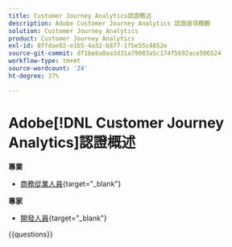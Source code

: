 ```yaml
---
title: Customer Journey Analytics認證概述
description: Adobe Customer Journey Analytics 認證選項概觀
solution: Customer Journey Analytics
product: Customer Journey Analytics
exl-id: 8ffdae02-e1b5-4a32-b877-1fbe55c4852e
source-git-commit: df1be8a0aa3d31a79083a5c174f5692ace506524
workflow-type: tm+mt
source-wordcount: '24'
ht-degree: 37%

---
```


# Adobe[!DNL Customer Journey Analytics]認證概述

**專業**

* [商務從業人員](https://certification.adobe.com/certification/customer-journey-analytics-business-practitioner-professional){target="_blank"} <!--AD0-E608-->

**專家**

* [開發人員](https://certification.adobe.com/certification/customer-journey-analytics-developer-expert){target="_blank"} <!--AD0-E604-->

{{questions}}


